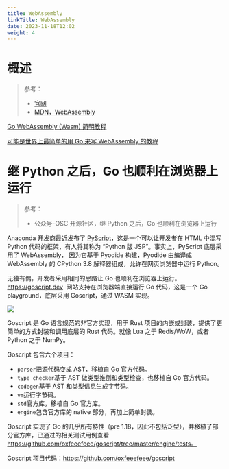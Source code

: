 ```yaml
---
title: WebAssembly
linkTitle: WebAssembly
date: 2023-11-18T12:02
weight: 4
---
```


# 概述

> 参考：
> 
> - [官网](https://webassembly.org/)
> - [MDN，WebAssembly](https://developer.mozilla.org/zh-CN/docs/WebAssembly)

[Go WebAssembly (Wasm) 简明教程](https://geektutu.com/post/quick-go-wasm.html)

[可能是世界上最简单的用 Go 来写 WebAssembly 的教程](https://www.jiqizhixin.com/articles/2020-06-30-10)

# 继 Python 之后，Go 也顺利在浏览器上运行

> 参考：
> 
> - 公众号-OSC 开源社区，继 Python 之后，Go 也顺利在浏览器上运行

Anaconda 开发商最近发布了 [PyScript](http://mp.weixin.qq.com/s?__biz=MjM5NzM0MjcyMQ==&mid=2650144570&idx=1&sn=e0bce6b9f78f6b24418aba0b5cdd4c8f&chksm=beda245489adad42c2f53106e9c949f033ccddfdeeccabf9db9534a6774cbe338175c15d4505&scene=21#wechat_redirect)，这是一个可以让开发者在 HTML 中混写 Python 代码的框架，有人将其称为 “Python 版 JSP”。事实上，PyScript 底层采用了 WebAssembly， 因为它基于 Pyodide 构建，Pyodide 由编译成 WebAssembly 的 CPython 3.8 解释器组成，允许在网页浏览器中运行 Python。

无独有偶，开发者采用相同的思路让 Go 也顺利在浏览器上运行。<https://goscript.dev>  网站支持在浏览器端直接运行 Go 代码，这是一个 Go playground，底层采用 Goscript，通过 WASM 实现。

![](https://notes-learning.oss-cn-beijing.aliyuncs.com/smwgcm/1652665930491-5aeffc9f-4d14-4512-a81d-338d42d8420b.png)

Goscript 是 Go 语言规范的非官方实现，用于 Rust 项目的内嵌或封装，提供了更简单的方式封装和调用底层的 Rust 代码。就像 Lua 之于 Redis/WoW，或者 Python 之于 NumPy。

Goscript 包含六个项目：

- `parser`把源代码变成 AST，移植自 Go 官方代码。
- `type checker`基于 AST 做类型推倒和类型检查，也移植自 Go 官方代码。
- `codegen`基于 AST 和类型信息生成字节码。
- `vm`运行字节码。
- `std`官方库，移植自 Go 官方库。
- `engine`包含官方库的 native 部分，再加上简单封装。

Goscript 实现了 Go 的几乎所有特性（pre 1.18，因此不包括泛型），并移植了部分官方库，已通过的相关测试用例查看 https://github.com/oxfeeefeee/goscript/tree/master/engine/tests。

Goscript 项目代码：<https://github.com/oxfeeefeee/goscript>

